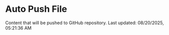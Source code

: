 # Auto Push File

Content that will be pushed to GitHub repository.
Last updated: 08/20/2025, 05:21:36 AM